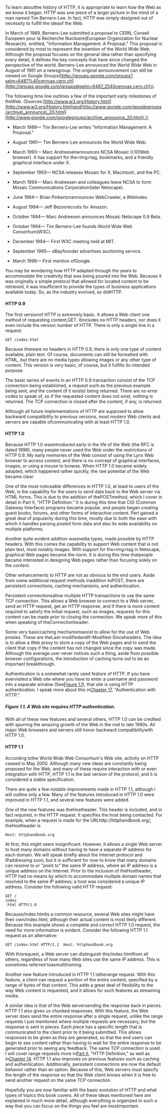 To learn aboutthe history of HTTP, it is appropriate to learn how the Web as we know it began. HTTP was one piece of a larger picture in the mind of a man named Tim Berners-Lee. In fact, HTTP was simply designed out of necessity to fulfill the ideaof the Web.

In March of 1989, Berners-Lee submitted a proposal to CERN, Conseil Europeen pour la Recherche Nucleaire\(European Organization for Nuclear Research\), entitled, "Information Management: A Proposal." This proposal is considered by most to represent the invention of the World Wide Web. Although the proposal focuses on the general idea rather than specifying every detail, it defines the key concepts that have since changed the perspective of the world. Berners-Lee announced the World Wide Web in August of 1991 on a newsgroup. The original announcement can still be viewed on Google Groups\([http://groups.google.com/groups?selm=6487%40cernvax.cern.ch](http://groups.google.com/groups@selm=6487_2540cernvax.cern.ch)\).

The following time line outlines a few of the important early milestones of theWeb. \(Sources:[http://www.w3.org/History.html](http://www.w3.org/History.html)and[http://www.google.com/googlegroups/archive\_announce\_20.html](http://www.google.com/googlegroups/archive_announce_20.html).\)

* March 1989— Tim Berners-Lee writes "Information Management: A Proposal."

* August 1991— Tim Berners-Lee announces the World Wide Web.

* March 1993— Marc Andreesenannounces NCSA Mosaic 0.10\(Web browser\). It has support for the&lt;img&gt;tag, bookmarks, and a friendly graphical interface under X.

* September 1993— NCSA releases Mosaic for X, Macintosh, and the PC.

* March 1994— Marc Andreesen and colleagues leave NCSA to form Mosaic Communications Corporation\(later Netscape\).

* June 1994— Brian Pinkertonannounces WebCrawler, a Webindex.

* August 1994— Jeff Bezosrecruits for Amazon.

* October 1994— Marc Andreesen announces Mosaic Netscape 0.9 Beta.

* October 1994— Tim Berners-Lee founds World Wide Web Consortium\(W3C\).

* December 1994— First W3C meeting held at MIT.

* September 1995— eBayfounder advertises auctioning service.

* March 1998— First mention ofGoogle.

You may be wondering how HTTP adapted through the years to accommodate the creativity that was being poured into the Web. Because it was originally a simple protocol that allowed for located content to be retrieved, it was insufficient to provide the types of business applications available today. So, as the industry evolved, so didHTTP.

#### HTTP 0.9

The first versionof HTTP is extremely basic. It allows a Web client one method of requesting content,GET. Itincludes no HTTP headers, nor does it even include the version number of HTTP. There is only a single line in a request:

`GET /index.html`

Because thereare no headers in HTTP 0.9, there is only one type of content available, plain text. Of course, documents can still be formatted with HTML, but there are no media types allowing images or any other type of content. This version is very basic, of course, but it fulfills its intended purpose.

The basic series of events in an HTTP 0.9 transaction consist of the TCP connection being established, a request such as the previous example being sent, and the content \(if it exists\) being returned. There are no error codes to speak of, so if the requested content does not exist, nothing is returned. The TCP connection is closed after the content, if any, is returned.

Although all future implementations of HTTP are supposed to allow backward compatibility to previous versions, most modern Web clients and servers are capable ofcommunicating with at least HTTP 1.0.

#### HTTP 1.0

Because HTTP 1.0 wasintroduced early in the life of the Web \(the RFC is dated 1996\), many people never used the Web under the restrictions of HTTP 0.9. My early memories of the Web consist of using the Lynx Web browser to access content, and there is no concept of graphical interfaces, images, or using a mouse to browse. When HTTP 1.0 became widely adopted, which happened rather quickly, the raw potential of the Web became clear.

One of the most noticeable differences in HTTP 1.0, at least to users of the Web, is the capability for the users to send data back to the Web server via HTML forms. This is due to the addition of thePOSTmethod, which I cover in detail in Part II, "HTTP Definition." It is during this time that CGI \(Common Gateway Interface\) programs became popular, and people began creating guest books, forums, and other forms of interactive content. Perl gained a great deal of popularity during this time, mostly due to both the ease with which it handles parsing posted form data and also its wide availability on multiple platforms.

Another quite evident addition wasmedia types, made possible by HTTP headers. With this comes the capability to support Web content that is not plain text, most notably images. With support for the&lt;img&gt;tag in Netscape, graphical Web pages became the norm. It is during this time thatpeople became interested in designing Web pages rather than focusing solely on the content.

Other enhancements to HTTP are not as obvious to the end users. Aside from some additional request methods inaddition toPOST, there are persistent connections, caching mechanisms, and authentication.

Persistent connectionsallow multiple HTTP transactions to use the same TCP connection. This allows a Web browser to connect to a Web server, send an HTTP request, get an HTTP response, and if there is more content required to satisfy the initial request, such as images, requests for this content can be made prior to closing the connection. We speak more of this when speaking of theConnectionheader.

Some very basiccaching mechanismsexist to allow for the use of Web proxies. These are theLast-modifiedandIf-Modified-Sinceheaders. The idea is to allow a Web proxy to store a copy of the Web pages and to send the client that copy if the content has not changed since the copy was made. Although the average user never notices such a thing, aside from possible browser configurations, the introduction of caching turns out to be an important breakthrough.

Authentication is a somewhat rarely used feature of HTTP. If you have evervisited a Web site where you have to enter a username and password into a separate window \(See[Figure 1.1](itss://chm/0672324547_ch01lev1sec1.html#ch01fig001)\), that site is using HTTP authentication. I speak more about this in[Chapter 17](itss://chm/0672324547_ch17.html#ch17), "Authentication with HTTP."

##### Figure 1.1. A Web site requires HTTP authentication.

With all of these new features and several others, HTTP 1.0 can be credited with spurring the amazing growth of the Web in the mid to late 1990s. All major Web browsers and servers still honor backward compatibilitywith HTTP 1.0.


#### HTTP 1.1

According tothe World Wide Web Consortium's Web site, activity on HTTP ceased in May 2000. Although many new ideas are constantly being proposed for the Web, and many of these require interaction with or even integration with HTTP, HTTP 1.1 is the last version of the protocol, and it is considered a stable specification.

There are quite a few notable improvements made in HTTP 1.1, although I will outline only a few. Many of the features introduced in HTTP 1.0 were improved in HTTP 1.1, and several new features were added.

One of the new features was theHostheader. This header is included, and in fact required, in the HTTP request. It specifies the host being contacted. For example, when a request is made for the URLhttp://httphandbook.org/, theHostheader is

```
Host: httphandbook.org 
```

At first, this might seem insignificant. However, it allows a single Web server to host many domains without having to have a separate IP address for each domain. We will speak briefly about the Internet protocol and IPaddressing soon, but it is sufficient for now to know that many domains can resolve to or "point to" the same IP address, where an IP address is a unique address on the Internet. Prior to the inclusion of theHostheader, HTTP had no means by which to accommodate multiple domain names that resolved to the same IP address; a host was considered a unique IP address. Consider the following valid HTTP request:

```
GET /
index
.html HTTP/1.0 
```

Because/index.htmlis a common resource, several Web sites might have their own/index.html, although their actual content is most likely different. Because this example shows a complete and correct HTTP 1.0 request, the need for more information is evident. Consider the following HTTP 1.1 request as an alternative:

`
GET /index.html HTTP/1.1 
Host: httphandbook.org 
`

With thisrequest, a Web server can distinguish this/index.htmlfrom all others, regardless of how many Web sites use the same IP address. This is sometimes referred toasmultihoming.

Another new feature introduced in HTTP 1.1 istherange request. With this feature, a client can request a portion of the entire content, specified by a range of bytes of that content. This adds a great deal of flexibility to the way Web content is requested, and it allows for such features as streaming media.

A similar idea is that of the Web serversending the response back in pieces. HTTP 1.1 also gives us chunked responses. With this feature, the Web server does send the entire response after a single request, unlike the range requests I just mentioned where multiple requests are necessary, but the response is sent in pieces. Each piece has a specific length that is communicated to the client prior to it being submitted. This allows responses to be given as they are generated, so that the end users can begin to see content rather than having to wait for the entire response to be generated prior to seeing any feedback. The same TCP connection is used. I will cover range requests more in[Part II](itss://chm/0672324547_part02.html#part02), "HTTP Definition," as well as in[Chapter 14](itss://chm/0672324547_ch14.html#ch14). HTTP 1.1 also improves on previous features such as caching and authentication. Additionally, persistent connections are now the default behavior rather than an option. Because of this, Web servers must specify the length of the response so that the Web client knows when it is free to send another request on the same TCP connection.

Hopefully you are now familiar with the basic evolution of HTTP and what types of topics this book covers. All of these ideas mentioned here are explained in much more detail, although everything is organized in such a way that you can focus on the things you feel are mostimportant.

[  
](itss://chm/0672324547_)

